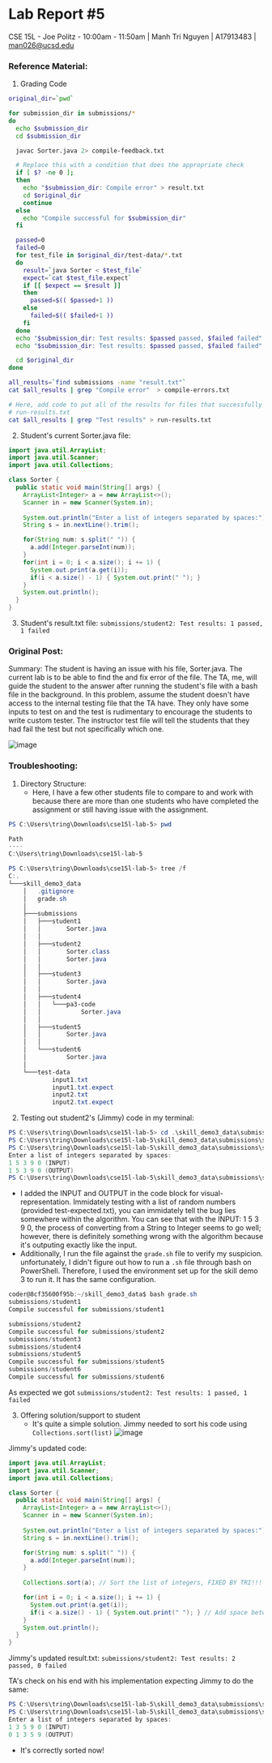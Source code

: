 # Lab Report #5
CSE 15L - Joe Politz - 10:00am - 11:50am | Manh Tri Nguyen | A17913483 | man026@ucsd.edu

### Reference Material:
1. Grading Code
```bash
original_dir=`pwd`

for submission_dir in submissions/*
do
  echo $submission_dir
  cd $submission_dir

  javac Sorter.java 2> compile-feedback.txt

  # Replace this with a condition that does the appropriate check
  if [ $? -ne 0 ];
  then
    echo "$submission_dir: Compile error" > result.txt    
    cd $original_dir
    continue
  else
    echo "Compile successful for $submission_dir"
  fi

  passed=0
  failed=0
  for test_file in $original_dir/test-data/*.txt
  do
    result=`java Sorter < $test_file`
    expect=`cat $test_file.expect`
    if [[ $expect == $result ]]
    then
      passed=$(( $passed+1 ))
    else
      failed=$(( $failed+1 ))
    fi
  done
  echo "$submission_dir: Test results: $passed passed, $failed failed" > result.txt
  echo "$submission_dir: Test results: $passed passed, $failed failed" > result1.txt

  cd $original_dir
done

all_results=`find submissions -name "result.txt"`
cat $all_results | grep "Compile error"  > compile-errors.txt

# Here, add code to put all of the results for files that successfully ran into
# run-results.txt
cat $all_results | grep "Test results" > run-results.txt
```
2. Student's current Sorter.java file:
```java
import java.util.ArrayList;
import java.util.Scanner;
import java.util.Collections;

class Sorter {
  public static void main(String[] args) {
    ArrayList<Integer> a = new ArrayList<>();
    Scanner in = new Scanner(System.in);
    
    System.out.println("Enter a list of integers separated by spaces:");
    String s = in.nextLine().trim();

    for(String num: s.split(" ")) {
      a.add(Integer.parseInt(num));
    }
    for(int i = 0; i < a.size(); i += 1) {
      System.out.print(a.get(i));
      if(i < a.size() - 1) { System.out.print(" "); }
    }
    System.out.println();
  }
}
```

3. Student's result.txt file:
`submissions/student2: Test results: 1 passed, 1 failed`

### Original Post:
Summary: The student is having an issue with his file, Sorter.java. The current lab is to be able to find the and fix error of the file. The TA, me, will guide the student to the answer after running the student's file with a bash file in the background. In this problem, assume the student doesn't have access to the internal testing file that the TA have. They only have some inputs to test on and the test is rudimentary to encourage the students to write custom tester. The instructor test file will tell the students that they had fail the test but not specifically which one.

![image](https://github.com/man3ng/cse15l-lab-reports/assets/141669725/601d7589-8464-4c49-917d-64f89e42c188)

### Troubleshooting:
1. Directory Structure:
   - Here, I have a few other students file to compare to and work with because there are more than one students who have completed the assignment or still having issue with the assignment.
```PowerShell
PS C:\Users\tring\Downloads\cse15l-lab-5> pwd

Path
----
C:\Users\tring\Downloads\cse15l-lab-5

PS C:\Users\tring\Downloads\cse15l-lab-5> tree /f
C:.
└───skill_demo3_data
    │   .gitignore
    │   grade.sh
    │
    ├───submissions
    │   ├───student1
    │   │       Sorter.java
    │   │
    │   ├───student2
    │   │       Sorter.class
    │   │       Sorter.java
    │   │
    │   ├───student3
    │   │       Sorter.java
    │   │
    │   ├───student4
    │   │   └───pa3-code
    │   │           Sorter.java
    │   │
    │   ├───student5
    │   │       Sorter.java
    │   │
    │   └───student6
    │           Sorter.java
    │
    └───test-data
            input1.txt
            input1.txt.expect
            input2.txt
            input2.txt.expect
```
2. Testing out student2's (Jimmy) code in my terminal:
```PowerShell
PS C:\Users\tring\Downloads\cse15l-lab-5> cd .\skill_demo3_data\submissions\student2\
PS C:\Users\tring\Downloads\cse15l-lab-5\skill_demo3_data\submissions\student2> javac .\Sorter.java
PS C:\Users\tring\Downloads\cse15l-lab-5\skill_demo3_data\submissions\student2> java Sorter
Enter a list of integers separated by spaces:
1 5 3 9 0 (INPUT)
1 5 3 9 0 (OUTPUT)
PS C:\Users\tring\Downloads\cse15l-lab-5\skill_demo3_data\submissions\student2>
```
- I added the INPUT and OUTPUT in the code block for visual-representation. Immidately testing with a list of random numbers (provided test-expected.txt), you can immidately tell the bug lies somewhere within the algorithm. You can see that with the INPUT: 1 5 3 9 0, the process of converting from a String to Integer seems to go well; however, there is definitely something wrong with the algorithm because it's outputing exactly like the input.
- Additionally, I run the file against the `grade.sh` file to verify my suspicion. unfortunately, I didn't figure out how to run a `.sh` file through bash on PowerShell. Therefore, I used the environment set up for the skill demo 3 to run it. It has the same configuration.
```PowerShell
coder@8cf35600f95b:~/skill_demo3_data$ bash grade.sh
submissions/student1
Compile successful for submissions/student1

submissions/student2
Compile successful for submissions/student2
submissions/student3
submissions/student4
submissions/student5
Compile successful for submissions/student5
submissions/student6
Compile successful for submissions/student6
```
As expected we got `submissions/student2: Test results: 1 passed, 1 failed`

3. Offering solution/support to student
   - It's quite a simple solution. Jimmy needed to sort his code using `Collections.sort(list)`
![image](https://github.com/man3ng/cse15l-lab-reports/assets/141669725/6a066c6f-cce3-4e65-bc8e-bd39551905aa)

Jimmy's updated code:
```java
import java.util.ArrayList;
import java.util.Scanner;
import java.util.Collections;

class Sorter {
  public static void main(String[] args) {
    ArrayList<Integer> a = new ArrayList<>();
    Scanner in = new Scanner(System.in);
    
    System.out.println("Enter a list of integers separated by spaces:");
    String s = in.nextLine().trim();

    for(String num: s.split(" ")) {
      a.add(Integer.parseInt(num));
    }
    
    Collections.sort(a); // Sort the list of integers, FIXED BY TRI!!!

    for(int i = 0; i < a.size(); i += 1) {
      System.out.print(a.get(i));
      if(i < a.size() - 1) { System.out.print(" "); } // Add space between integers
    }
    System.out.println();
  }
}
```
Jimmy's updated result.txt:
`submissions/student2: Test results: 2 passed, 0 failed`

TA's check on his end with his implementation expecting Jimmy to do the same:
```PowerShell
PS C:\Users\tring\Downloads\cse15l-lab-5\skill_demo3_data\submissions\student2> javac Sorter.java
PS C:\Users\tring\Downloads\cse15l-lab-5\skill_demo3_data\submissions\student2> java Sorter
Enter a list of integers separated by spaces:
1 3 5 9 0 (INPUT)
0 1 3 5 9 (OUTPUT)
```
  - It's correctly sorted now!

